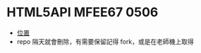 # HTML5API MFEE67 0506
* [位置](https://github.com/idben/20250807)
* repo 隔天就會刪除，有需要保留記得 fork，或是在老師機上取得